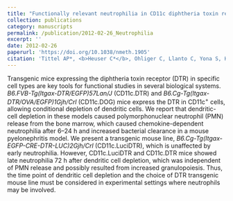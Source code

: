 ```yaml
---
title: "Functionally relevant neutrophilia in CD11c diphtheria toxin receptor transgenic mice"
collection: publications
category: manuscripts
permalink: /publication/2012-02-26_Neutrophilia
excerpt: ''
date: 2012-02-26
paperurl: 'https://doi.org/10.1038/nmeth.1905'
citation: 'Tittel AP*, <b>Heuser C*</b>, Ohliger C, Llanto C, Yona S, Hämmerling GJ, Engel DR, Garbi N*, Kurts C*. <b><i>Nat Meth.</i></b> Feb 26, 2012 9: 385-390'
---
```


Transgenic mice expressing the diphtheria toxin receptor (DTR) in specific cell types are key tools for functional studies in several biological systems. *B6.FVB-Tg(Itgax-DTR/EGFP)57Lan/J* (CD11c.DTR) and *B6.Cg-Tg(Itgax-DTR/OVA/EGFP)1Gjh/Crl* (CD11c.DOG) mice express the DTR in CD11c<sup>+</sup> cells, allowing conditional depletion of dendritic cells. We report that dendritic-cell depletion in these models caused polymorphonuclear neutrophil (PMN) release from the bone marrow, which caused chemokine-dependent neutrophilia after 6–24 h and increased bacterial clearance in a mouse pyelonephritis model. We present a transgenic mouse line, *B6.Cg-Tg(Itgax-EGFP-CRE-DTR-LUC)2Gjh/Crl* (CD11c.LuciDTR), which is unaffected by early neutrophilia. However, CD11c.LuciDTR and CD11c.DTR mice showed late neutrophilia 72 h after dendritic cell depletion, which was independent of PMN release and possibly resulted from increased granulopoiesis. Thus, the time point of dendritic cell depletion and the choice of DTR transgenic mouse line must be considered in experimental settings where neutrophils may be involved.
